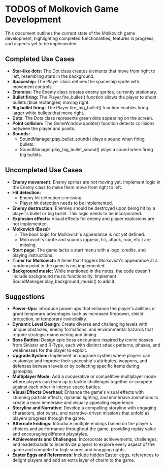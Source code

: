 # TODOS of Molkovich Game Development

This document outlines the current state of the Molkovich game development, highlighting completed functionalities, features in progress, and aspects yet to be implemented.

## Completed Use Cases

- **Star-like dots:** The Dot class creates elements that move from right to left, resembling stars in the background.
- **Spaceship:** The Player class defines the spaceship sprite with movement controls.
- **Enemies:** The Enemy class creates enemy sprites, currently stationary.
- **Bullet firing:** The Player.fire_bullet() function allows the player to shoot bullets (blue rectangles) moving right.
- **Big bullet firing:** The Player.fire_big_bullet() function enables firing larger white bullets that move right.
- **Dots:** The Dots class represents green dots appearing on the screen.
- **Point collision:** The GameWindow.update() function detects collisions between the player and points.
- **Sounds:**
  - SoundManager.play_bullet_sound() plays a sound when firing bullets.
  - SoundManager.play_big_bullet_sound() plays a sound when firing big bullets.

## Uncompleted Use Cases

- **Enemy movement:** Enemy sprites are not moving yet. Implement logic in the Enemy class to make them move from right to left.
- **Hit detection:**
  - Enemy hit detection is missing.
  - Player hit detection needs to be implemented.
- **Enemy destruction:** Enemies should be destroyed upon being hit by a player's bullet or big bullet. This logic needs to be incorporated.
- **Explosion effects:** Visual effects for enemy and player explosions are not implemented.
- **Molkovich (Boss):**
  - The boss logic for Molkovich's appearance is not yet defined.
  - Molkovich's sprite and sounds (appear, hit, attack, roar, etc.) are missing.
- **Start page:** The game lacks a start menu with a logo, credits, and playing instructions.
- **Timer for Molkovich:** A timer that triggers Molkovich's appearance at a random point in the game is not implemented.
- **Background music:** While mentioned in the notes, the code doesn't include background music functionality. Implement SoundManager.play_background_music() to add it.

## Suggestions

- **Power-Ups:** Introduce power-ups that enhance the player's abilities or grant temporary advantages such as increased firepower, shield protection, or temporary invincibility.
- **Dynamic Level Design:** Create diverse and challenging levels with unique obstacles, enemy formations, and environmental hazards that require strategic maneuvering and timing.
- **Boss Battles:** Design epic boss encounters inspired by iconic bosses from Sinistar and R-Type, each with distinct attack patterns, phases, and weaknesses for the player to exploit.
- **Upgrade System:** Implement an upgrade system where players can customize and improve their spaceship's attributes, weapons, and defenses between levels or by collecting specific items during gameplay.
- **Multiplayer Mode:** Add a cooperative or competitive multiplayer mode where players can team up to tackle challenges together or compete against each other in intense space battles.
- **Visual Effects Overhaul:** Enhance the game's visual effects with stunning particle effects, dynamic lighting, and immersive animations to create a more immersive and visually appealing experience.
- **Storyline and Narrative:** Develop a compelling storyline with engaging characters, plot twists, and narrative-driven missions that unfold as players progress through the game.
- **Alternate Endings:** Introduce multiple endings based on the player's choices and performance throughout the game, providing replay value and encouraging different playstyles.
- **Achievements and Challenges:** Incorporate achievements, challenges, and leaderboards to incentivize players to explore every aspect of the game and compete for high scores and bragging rights.
- **Easter Eggs and References:** Include hidden Easter eggs, references to delight players and add an extra layer of charm to the game.
